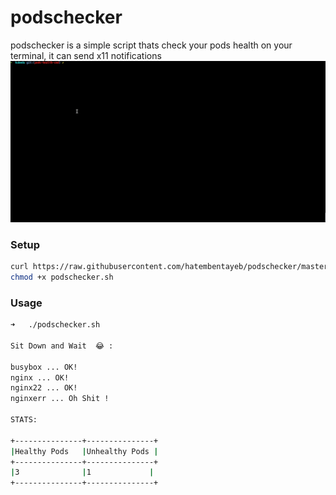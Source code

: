 # podschecker
podschecker is a simple script thats check your pods health on your terminal, it can send x11 notifications
![](PodHealth.gif)

### Setup

```bash
curl https://raw.githubusercontent.com/hatembentayeb/podschecker/master/podschecker.sh --output podschecker.sh
chmod +x podschecker.sh
```
### Usage

```bash 
➜   ./podschecker.sh

Sit Down and Wait  😂 :

busybox ... OK!
nginx ... OK!
nginx22 ... OK!
nginxerr ... Oh Shit !

STATS:

+---------------+---------------+
|Healthy Pods   |Unhealthy Pods |
+---------------+---------------+
|3              |1             |
+---------------+---------------+

```